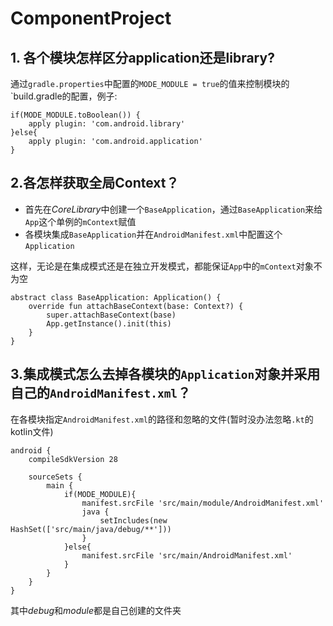 # ComponentProject

## 1. 各个模块怎样区分application还是library?

通过`gradle.properties`中配置的`MODE_MODULE = true`的值来控制模块的`build.gradle的配置，例子:

```
if(MODE_MODULE.toBoolean()) {
    apply plugin: 'com.android.library'
}else{
    apply plugin: 'com.android.application'
}
```

## 2.各怎样获取全局Context？

* 首先在*CoreLibrary*中创建一个`BaseApplication`，通过`BaseApplication`来给`App`这个单例的`mContext`赋值
* 各模块集成`BaseApplication`并在`AndroidManifest.xml`中配置这个`Application`

这样，无论是在集成模式还是在独立开发模式，都能保证`App`中的`mContext`对象不为空

```
abstract class BaseApplication: Application() {
    override fun attachBaseContext(base: Context?) {
        super.attachBaseContext(base)
        App.getInstance().init(this)
    }
}
```

## 3.集成模式怎么去掉各模块的`Application`对象并采用自己的`AndroidManifest.xml`？

在各模块指定`AndroidManifest.xml`的路径和忽略的文件(暂时没办法忽略`.kt`的kotlin文件)

```
android {
    compileSdkVersion 28

    sourceSets {
        main {
            if(MODE_MODULE){
                manifest.srcFile 'src/main/module/AndroidManifest.xml'
                java {
                    setIncludes(new HashSet(['src/main/java/debug/**']))
                }
            }else{
                manifest.srcFile 'src/main/AndroidManifest.xml'
            }
        }
    }
}
```

其中*debug*和*module*都是自己创建的文件夹
